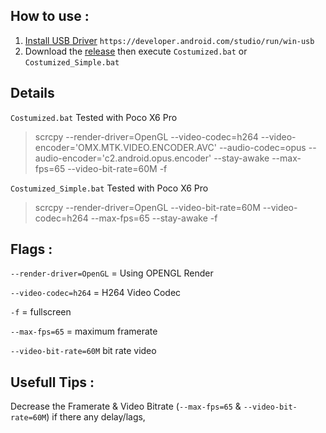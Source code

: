 ## How to use :
1. [Install USB Driver](https://developer.android.com/studio/run/win-usb) `https://developer.android.com/studio/run/win-usb`
2. Download the [release](https://github.com/ZowieKMK/Screen_Copy/releases) then execute `Costumized.bat` or `Costumized_Simple.bat`

## Details
`Costumized.bat`  Tested with Poco X6 Pro
> scrcpy --render-driver=OpenGL --video-codec=h264 --video-encoder='OMX.MTK.VIDEO.ENCODER.AVC' --audio-codec=opus --audio-encoder='c2.android.opus.encoder' --stay-awake --max-fps=65 --video-bit-rate=60M -f



`Costumized_Simple.bat` Tested with Poco X6 Pro
> scrcpy --render-driver=OpenGL --video-bit-rate=60M --video-codec=h264 --max-fps=65 --stay-awake -f




## Flags :

`--render-driver=OpenGL` = Using OPENGL Render

`--video-codec=h264` = H264 Video Codec

`-f` = fullscreen

`--max-fps=65` = maximum framerate

`--video-bit-rate=60M` bit rate video

## Usefull Tips :
Decrease the Framerate & Video Bitrate (`--max-fps=65` & `--video-bit-rate=60M`) if there any delay/lags,

